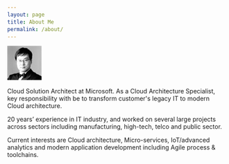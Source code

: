 ```yaml
---
layout: page
title: About Me
permalink: /about/
---
```

![pic](/images/iljoong_sm_bw.jpg)

Cloud Solution Architect at Microsoft. As a Cloud Architecture Specialist, key responsibility with be to transform customer's legacy IT to modern Cloud architecture.

20 years’ experience in IT industry, and worked on several large projects across sectors including manufacturing, high-tech, telco and public sector.

Current interests are Cloud architecture, Micro-services, IoT/advanced analytics and modern application development including Agile process & toolchains.